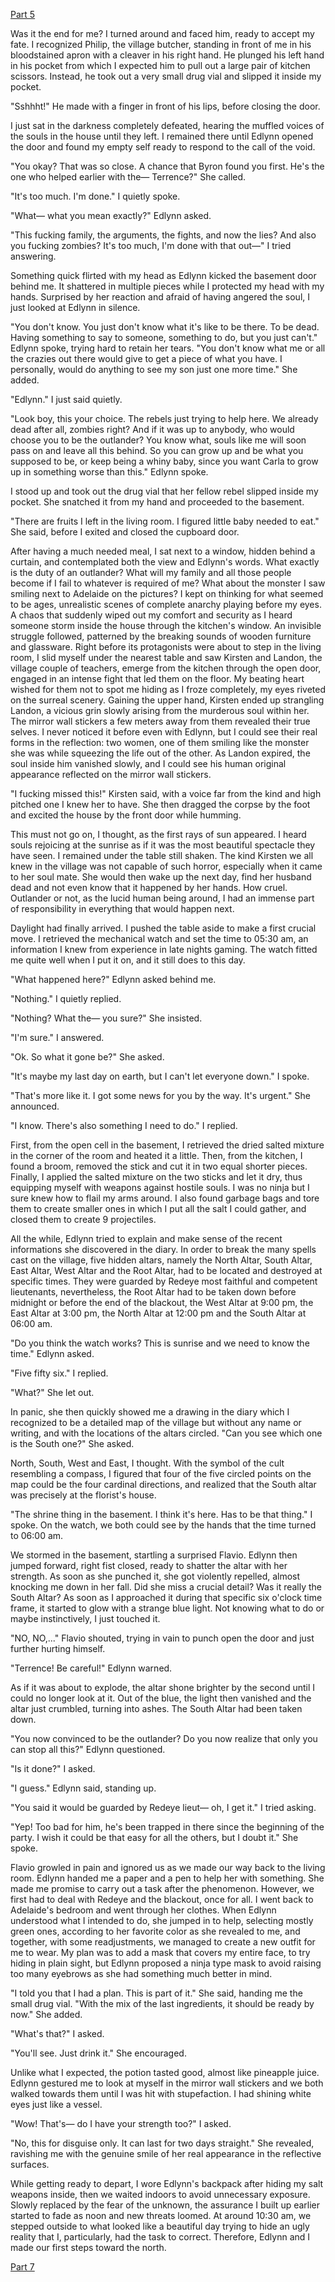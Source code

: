 [Part 5](https://www.reddit.com/r/nosleep/comments/12h1cbh/every_year_in_my_village_there_is_a_time_during/)

Was it the end for me? I turned around and faced him, ready to accept my fate. I recognized Philip, the village butcher, standing in front of me in his bloodstained apron with a cleaver in his right hand. He plunged his left hand in his pocket from which I expected him to pull out a large pair of kitchen scissors. Instead, he took out a very small drug vial and slipped it inside my pocket.

"Sshhht!" He made with a finger in front of his lips, before closing the door.

I just sat in the darkness completely defeated, hearing the muffled voices of the souls in the house until they left. I remained there until Edlynn opened the door and found my empty self ready to respond to the call of the void.

"You okay? That was so close. A chance that Byron found you first. He's the one who helped earlier with the— Terrence?" She called.

"It's too much. I'm done." I quietly spoke.

"What— what you mean exactly?" Edlynn asked.

"This fucking family, the arguments, the fights, and now the lies? And also you fucking zombies? It's too much, I'm done with that out—" I tried answering.

Something quick flirted with my head as Edlynn kicked the basement door behind me. It shattered in multiple pieces while I protected my head with my hands. Surprised by her reaction and afraid of having angered the soul, I just looked at Edlynn in silence.

"You don't know. You just don't know what it's like to be there. To be dead. Having something to say to someone, something to do, but you just can't." Edlynn spoke, trying hard to retain her tears. "You don't know what me or all the crazies out there would give to get a piece of what you have. I personally, would do anything to see my son just one more time." She added.

"Edlynn." I just said quietly.

"Look boy, this your choice. The rebels just trying to help here. We already dead after all, zombies right? And if it was up to anybody, who would choose you to be the outlander? You know what, souls like me will soon pass on and leave all this behind. So you can grow up and be what you supposed to be, or keep being a whiny baby, since you want Carla to grow up in something worse than this." Edlynn spoke.

I stood up and took out the drug vial that her fellow rebel slipped inside my pocket. She snatched it from my hand and proceeded to the basement.

"There are fruits I left in the living room. I figured little baby needed to eat." She said, before I exited and closed the cupboard door.

After having a much needed meal, I sat next to a window, hidden behind a curtain, and contemplated both the view and Edlynn's words. What exactly is the duty of an outlander? What will my family and all those people become if I fail to whatever is required of me? What about the monster I saw smiling next to Adelaide on the pictures? I kept on thinking for what seemed to be ages, unrealistic scenes of complete anarchy playing before my eyes. A chaos that suddenly wiped out my comfort and security as I heard someone storm inside the house through the kitchen's window. An invisible struggle followed, patterned by the breaking sounds of wooden furniture and glassware. Right before its protagonists were about to step in the living room, I slid myself under the nearest table and saw Kirsten and Landon, the village couple of teachers, emerge from the kitchen through the open door, engaged in an intense fight that led them on the floor. My beating heart wished for them not to spot me hiding as I froze completely, my eyes riveted on the surreal scenery. Gaining the upper hand, Kirsten ended up strangling Landon, a vicious grin slowly arising from the murderous soul within her. The mirror wall stickers a few meters away from them revealed their true selves. I never noticed it before even with Edlynn, but I could see their real forms in the reflection: two women, one of them smiling like the monster she was while squeezing the life out of the other. As Landon expired, the soul inside him vanished slowly, and I could see his human original appearance reflected on the mirror wall stickers.

"I fucking missed this!" Kirsten said, with a voice far from the kind and high pitched one I knew her to have. She then dragged the corpse by the foot and excited the house by the front door while humming.

This must not go on, I thought, as the first rays of sun appeared. I heard souls rejoicing at the sunrise as if it was the most beautiful spectacle they have seen. I remained under the table still shaken. The kind Kirsten we all knew in the village was not capable of such horror, especially when it came to her soul mate. She would then wake up the next day, find her husband dead and not even know that it happened by her hands. How cruel. Outlander or not, as the lucid human being around, I had an immense part of responsibility in everything that would happen next.

Daylight had finally arrived. I pushed the table aside to make a first crucial move. I retrieved the mechanical watch and set the time to 05:30 am, an information I knew from experience in late nights gaming. The watch fitted me quite well when I put it on, and it still does to this day.

"What happened here?" Edlynn asked behind me.

"Nothing." I quietly replied.

"Nothing? What the— you sure?" She insisted.

"I'm sure." I answered.

"Ok. So what it gone be?" She asked.

"It's maybe my last day on earth, but I can't let everyone down." I spoke.

"That's more like it. I got some news for you by the way. It's urgent." She announced.

"I know. There's also something I need to do." I replied.

First, from the open cell in the basement, I retrieved the dried salted mixture in the corner of the room and heated it a little. Then, from the kitchen, I found a broom, removed the stick and cut it in two equal shorter pieces. Finally, I applied the salted mixture on the two sticks and let it dry, thus equipping myself with weapons against hostile souls. I was no ninja but I sure knew how to flail my arms around. I also found garbage bags and tore them to create smaller ones in which I put all the salt I could gather, and closed them to create 9 projectiles.

All the while, Edlynn tried to explain and make sense of the recent informations she discovered in the diary. In order to break the many spells cast on the village, five hidden altars, namely the North Altar, South Altar, East Altar, West Altar and the Root Altar, had to be located and destroyed at specific times. They were guarded by Redeye most faithful and competent lieutenants, nevertheless, the Root Altar had to be taken down before midnight or before the end of the blackout, the West Altar at 9:00 pm, the East Altar at 3:00 pm, the North Altar at 12:00 pm and the South Altar at 06:00 am.

"Do you think the watch works? This is sunrise and we need to know the time." Edlynn asked.

"Five fifty six." I replied.

"What?" She let out.

In panic, she then quickly showed me a drawing in the diary which I recognized to be a detailed map of the village but without any name or writing, and with the locations of the altars circled. "Can you see which one is the South one?" She asked.

North, South, West and East, I thought. With the symbol of the cult resembling a compass, I figured that four of the five circled points on the map could be the four cardinal directions, and realized that the South altar was precisely at the florist's house.

"The shrine thing in the basement. I think it's here. Has to be that thing." I spoke. On the watch, we both could see by the hands that the time turned to 06:00 am.

We stormed in the basement, startling a surprised Flavio. Edlynn then jumped forward, right fist closed, ready to shatter the altar with her strength. As soon as she punched it, she got violently repelled, almost knocking me down in her fall. Did she miss a crucial detail? Was it really the South Altar? As soon as I approached it during that specific six o'clock time frame, it started to glow with a strange blue light. Not knowing what to do or maybe instinctively, I just touched it.

"NO, NO,..." Flavio shouted, trying in vain to punch open the door and just further hurting himself.

"Terrence! Be careful!" Edlynn warned.

As if it was about to explode, the altar shone brighter by the second until I could no longer look at it. Out of the blue, the light then vanished and the altar just crumbled, turning into ashes. The South Altar had been taken down.

"You now convinced to be the outlander? Do you now realize that only you can stop all this?" Edlynn questioned.

"Is it done?" I asked.

"I guess." Edlynn said, standing up.

"You said it would be guarded by Redeye lieut— oh, I get it." I tried asking.

"Yep! Too bad for him, he's been trapped in there since the beginning of the party. I wish it could be that easy for all the others, but I doubt it." She spoke.

Flavio growled in pain and ignored us as we made our way back to the living room. Edlynn handed me a paper and a pen to help her with something. She made me promise to carry out a task after the phenomenon. However, we first had to deal with Redeye and the blackout, once for all. I went back to Adelaide's bedroom and went through her clothes. When Edlynn understood what I intended to do, she jumped in to help, selecting mostly green ones, according to her favorite color as she revealed to me, and together, with some readjustments, we managed to create a new outfit for me to wear. My plan was to add a mask that covers my entire face, to try hiding in plain sight, but Edlynn proposed a ninja type mask to avoid raising too many eyebrows as she had something much better in mind.

"I told you that I had a plan. This is part of it." She said, handing me the small drug vial. "With the mix of the last ingredients, it should be ready by now." She added.

"What's that?" I asked.

"You'll see. Just drink it." She encouraged.

Unlike what I expected, the potion tasted good, almost like pineapple juice. Edlynn gestured me to look at myself in the mirror wall stickers and we both walked towards them until I was hit with stupefaction. I had shining white eyes just like a vessel.

"Wow! That's— do I have your strength too?" I asked.

"No, this for disguise only. It can last for two days straight." She revealed, ravishing me with the genuine smile of her real appearance in the reflective surfaces.

While getting ready to depart, I wore Edlynn's backpack after hiding my salt weapons inside, then we waited indoors to avoid unnecessary exposure. Slowly replaced by the fear of the unknown, the assurance I built up earlier started to fade as noon and new threats loomed. At around 10:30 am, we stepped outside to what looked like a beautiful day trying to hide an ugly reality that I, particularly, had the task to correct. Therefore, Edlynn and I made our first steps toward the north.

[Part 7](https://www.reddit.com/r/nosleep/comments/13ewk96/every_year_in_my_village_there_is_a_time_during/)